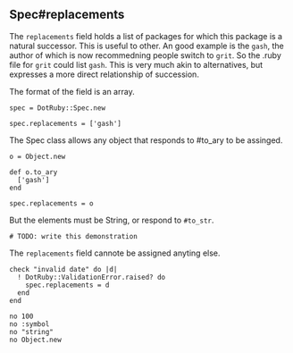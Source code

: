 ## Spec#replacements

The `replacements` field holds a list of packages for which this package
is a natural successor. This is useful to other. An good example is 
the `gash`, the author of which is now recommedning people switch to
`grit`. So the .ruby file for `grit` could list `gash`. This is very
much akin to alternatives, but expresses a more direct relationship
of succession.

The format of the field is an array.

    spec = DotRuby::Spec.new

    spec.replacements = ['gash']

The Spec class allows any object that responds to #to_ary to be
assinged.

    o = Object.new

    def o.to_ary
      ['gash']
    end

    spec.replacements = o

But the elements must be String, or respond to `#to_str`.

    # TODO: write this demonstration

The `replacements` field cannote be assigned anyting else.

    check "invalid date" do |d|
      ! DotRuby::ValidationError.raised? do
        spec.replacements = d
      end
    end

    no 100
    no :symbol
    no "string"
    no Object.new


